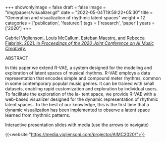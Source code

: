 +++
showonlyimage = false
draft = false
image = "img/papers/visualizer.gif"
date = "2022-05-04T19:59:22+05:30"
title = "Generation and visualization of rhythmic latent spaces"
weight = 12
categories = ['publication', 'featured']
tags = ['research', 'paper']
years = ['2020']
+++



<!--more-->

[Gabriel Vigliensoni, Louis McCallum, Esteban Maestre, and Rebecca Fiebrink. 2021. In _Proceedings of the 2020 Joint Conference on AI Music Creativity._](https://doi.org/10.5281/zenodo.4285422)

ABSTRACT

In this paper we extend R-VAE, a system designed for the modeling and exploration of latent spaces of musical rhythms. R-VAE employs a data representation that encodes simple and compound meter rhythms, common in some contemporary popular music genres. It can be trained with small datasets, enabling rapid customization and exploration by individual users. To facilitate the exploration of the la- tent space, we provide R-VAE with a web-based visualizer designed for the dynamic representation of rhythmic latent spaces. To the best of our knowledge, this is the first time that a dynamic visualization has been implemented to observe a latent space learned from rhythmic patterns.

Interactive presentation slides with media (use the arrows to navigate)

{{<website "https://media.vigliensoni.com/projector/AIMC2020/">}}